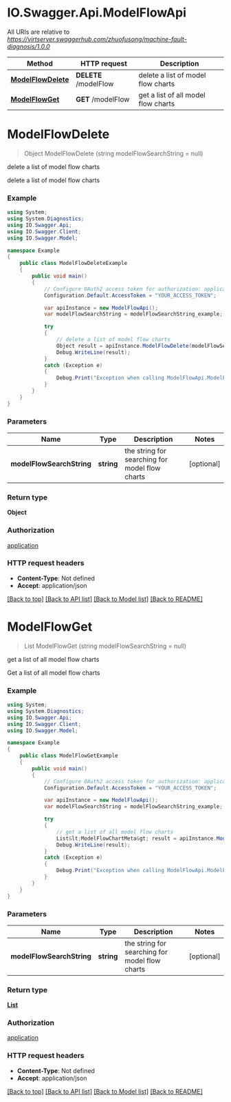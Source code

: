 # IO.Swagger.Api.ModelFlowApi

All URIs are relative to *https://virtserver.swaggerhub.com/zhuofusong/machine-fault-diagnosis/1.0.0*

Method | HTTP request | Description
------------- | ------------- | -------------
[**ModelFlowDelete**](ModelFlowApi.md#modelflowdelete) | **DELETE** /modelFlow | delete a list of model flow charts
[**ModelFlowGet**](ModelFlowApi.md#modelflowget) | **GET** /modelFlow | get a list of all model flow charts

<a name="modelflowdelete"></a>
# **ModelFlowDelete**
> Object ModelFlowDelete (string modelFlowSearchString = null)

delete a list of model flow charts

delete a list of model flow charts

### Example
```csharp
using System;
using System.Diagnostics;
using IO.Swagger.Api;
using IO.Swagger.Client;
using IO.Swagger.Model;

namespace Example
{
    public class ModelFlowDeleteExample
    {
        public void main()
        {
            // Configure OAuth2 access token for authorization: application
            Configuration.Default.AccessToken = "YOUR_ACCESS_TOKEN";

            var apiInstance = new ModelFlowApi();
            var modelFlowSearchString = modelFlowSearchString_example;  // string | the string for searching for model flow charts (optional) 

            try
            {
                // delete a list of model flow charts
                Object result = apiInstance.ModelFlowDelete(modelFlowSearchString);
                Debug.WriteLine(result);
            }
            catch (Exception e)
            {
                Debug.Print("Exception when calling ModelFlowApi.ModelFlowDelete: " + e.Message );
            }
        }
    }
}
```

### Parameters

Name | Type | Description  | Notes
------------- | ------------- | ------------- | -------------
 **modelFlowSearchString** | **string**| the string for searching for model flow charts | [optional] 

### Return type

**Object**

### Authorization

[application](../README.md#application)

### HTTP request headers

 - **Content-Type**: Not defined
 - **Accept**: application/json

[[Back to top]](#) [[Back to API list]](../README.md#documentation-for-api-endpoints) [[Back to Model list]](../README.md#documentation-for-models) [[Back to README]](../README.md)
<a name="modelflowget"></a>
# **ModelFlowGet**
> List<ModelFlowChartMeta> ModelFlowGet (string modelFlowSearchString = null)

get a list of all model flow charts

Get a list of all model flow charts

### Example
```csharp
using System;
using System.Diagnostics;
using IO.Swagger.Api;
using IO.Swagger.Client;
using IO.Swagger.Model;

namespace Example
{
    public class ModelFlowGetExample
    {
        public void main()
        {
            // Configure OAuth2 access token for authorization: application
            Configuration.Default.AccessToken = "YOUR_ACCESS_TOKEN";

            var apiInstance = new ModelFlowApi();
            var modelFlowSearchString = modelFlowSearchString_example;  // string | the string for searching for model flow charts (optional) 

            try
            {
                // get a list of all model flow charts
                List&lt;ModelFlowChartMeta&gt; result = apiInstance.ModelFlowGet(modelFlowSearchString);
                Debug.WriteLine(result);
            }
            catch (Exception e)
            {
                Debug.Print("Exception when calling ModelFlowApi.ModelFlowGet: " + e.Message );
            }
        }
    }
}
```

### Parameters

Name | Type | Description  | Notes
------------- | ------------- | ------------- | -------------
 **modelFlowSearchString** | **string**| the string for searching for model flow charts | [optional] 

### Return type

[**List<ModelFlowChartMeta>**](ModelFlowChartMeta.md)

### Authorization

[application](../README.md#application)

### HTTP request headers

 - **Content-Type**: Not defined
 - **Accept**: application/json

[[Back to top]](#) [[Back to API list]](../README.md#documentation-for-api-endpoints) [[Back to Model list]](../README.md#documentation-for-models) [[Back to README]](../README.md)
